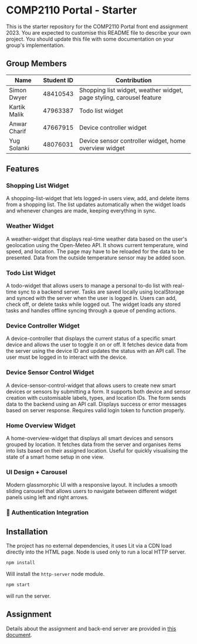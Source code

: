 # COMP2110 Portal - Starter

This is the starter repository for the COMP2110 Portal front end assignment 2023. You are
expected to customise this README file to describe your own project.  You should update this
file with some documentation on your group's implementation.

## Group Members 
| Name | Student ID | Contribution |
|----------|----------|----------|
|Simon Dwyer|48410543|Shopping list widget, weather widget, page styling, carousel feature|
|Kartik Malik|47963387|Todo list widget|
|Anwar Charif|47667915|Device controller widget|
|Yug Solanki|48076031|Device sensor controller widget, home overview widget|

## Features
### Shopping List Widget
A shopping-list-widget that lets logged-in users view, add, and delete items from a shopping list. The list updates automatically when the widget loads and whenever changes are made, keeping everything in sync.
### Weather Widget
A weather-widget that displays real-time weather data based on the user's geolocation using the Open-Meteo API. It shows current temperature, wind speed, and location. The page may have to be reloaded for the data to be presented. Data from the outside temperature sensor may be added soon.
### Todo List Widget
A todo-widget that allows users to manage a personal to-do list with real-time sync to a backend server. Tasks are saved locally using localStorage and synced with the server when the user is logged in. Users can add, check off, or delete tasks while logged out. The widget loads any stored tasks and handles offline syncing through a queue of pending actions.
### Device Controller Widget
A device-controller that displays the current status of a specific smart device and allows the user to toggle it on or off. It fetches device data from the server using the device ID and updates the status with an API call. The user must be logged in to interact with the device.
### Device Sensor Control Widget 
A device-sensor-control-widget that allows users to create new smart devices or sensors by submitting a form. It supports both device and sensor creation with customisable labels, types, and location IDs. The form sends data to the backend using an API call. Displays success or error messages based on server response. Requires valid login token to function properly.
### Home Overview Widget
A home-overview-widget that displays all smart devices and sensors grouped by location. It fetches data from the server and organises items into lists based on their assigned location. Useful for quickly visualising the state of a smart home setup in one view.
### UI Design + Carousel
Modern glassmorphic UI with a responsive layout. It includes a smooth sliding carousel that allows users to navigate between different widget panels using left and right arrows.

### 🔐 Authentication Integration

## Installation

The project has no external dependencies, it uses Lit via a CDN load directly into
the HTML page.   Node is used only to run a local HTTP server.

```bash
npm install
```

Will install the `http-server` node module.

```bash
npm start
```

will run the server.

## Assignment

Details about the assignment and back-end server are provided in [this document](Assignment.md).
